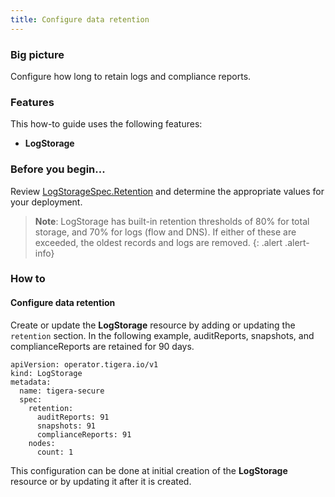 ```yaml
---
title: Configure data retention
---
```


### Big picture

Configure how long to retain logs and compliance reports.

### Features

This how-to guide uses the following features: 

- **LogStorage**

### Before you begin...

Review [LogStorageSpec.Retention](/{{page.version}}/reference/installation/api#operator.tigera.io/v1.Retention) and determine the appropriate values for your deployment.

> **Note**: LogStorage has built-in retention thresholds of 80% for total storage, and 70% for logs (flow and DNS). If either of these are exceeded, the oldest records and logs are removed.
{: .alert .alert-info}

### How to

#### Configure data retention

Create or update the **LogStorage** resource by adding or updating the `retention` section. In the following example, auditReports, snapshots, and complianceReports are retained for 90 days.

```
apiVersion: operator.tigera.io/v1
kind: LogStorage
metadata:
  name: tigera-secure
  spec:
    retention:
      auditReports: 91
      snapshots: 91
      complianceReports: 91
    nodes:
      count: 1
```

This configuration can be done at initial creation of the **LogStorage** resource or by updating it after it is created.
